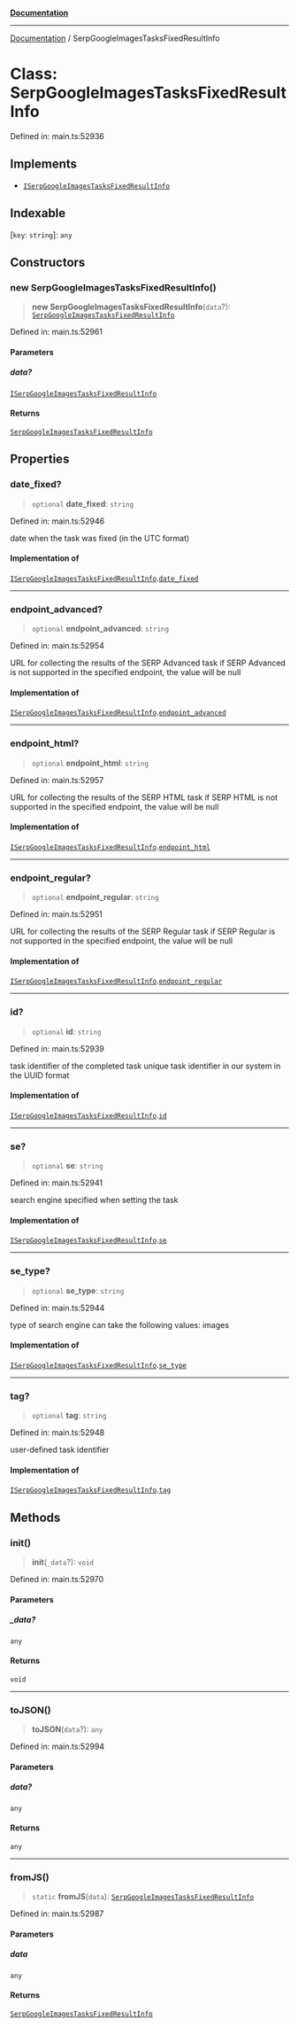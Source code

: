 [**Documentation**](../README.md)

***

[Documentation](../README.md) / SerpGoogleImagesTasksFixedResultInfo

# Class: SerpGoogleImagesTasksFixedResultInfo

Defined in: main.ts:52936

## Implements

- [`ISerpGoogleImagesTasksFixedResultInfo`](../interfaces/ISerpGoogleImagesTasksFixedResultInfo.md)

## Indexable

\[`key`: `string`\]: `any`

## Constructors

### new SerpGoogleImagesTasksFixedResultInfo()

> **new SerpGoogleImagesTasksFixedResultInfo**(`data`?): [`SerpGoogleImagesTasksFixedResultInfo`](SerpGoogleImagesTasksFixedResultInfo.md)

Defined in: main.ts:52961

#### Parameters

##### data?

[`ISerpGoogleImagesTasksFixedResultInfo`](../interfaces/ISerpGoogleImagesTasksFixedResultInfo.md)

#### Returns

[`SerpGoogleImagesTasksFixedResultInfo`](SerpGoogleImagesTasksFixedResultInfo.md)

## Properties

### date\_fixed?

> `optional` **date\_fixed**: `string`

Defined in: main.ts:52946

date when the task was fixed (in the UTC format)

#### Implementation of

[`ISerpGoogleImagesTasksFixedResultInfo`](../interfaces/ISerpGoogleImagesTasksFixedResultInfo.md).[`date_fixed`](../interfaces/ISerpGoogleImagesTasksFixedResultInfo.md#date_fixed)

***

### endpoint\_advanced?

> `optional` **endpoint\_advanced**: `string`

Defined in: main.ts:52954

URL for collecting the results of the SERP Advanced task
if SERP Advanced is not supported in the specified endpoint, the value will be null

#### Implementation of

[`ISerpGoogleImagesTasksFixedResultInfo`](../interfaces/ISerpGoogleImagesTasksFixedResultInfo.md).[`endpoint_advanced`](../interfaces/ISerpGoogleImagesTasksFixedResultInfo.md#endpoint_advanced)

***

### endpoint\_html?

> `optional` **endpoint\_html**: `string`

Defined in: main.ts:52957

URL for collecting the results of the SERP HTML task
if SERP HTML is not supported in the specified endpoint, the value will be null

#### Implementation of

[`ISerpGoogleImagesTasksFixedResultInfo`](../interfaces/ISerpGoogleImagesTasksFixedResultInfo.md).[`endpoint_html`](../interfaces/ISerpGoogleImagesTasksFixedResultInfo.md#endpoint_html)

***

### endpoint\_regular?

> `optional` **endpoint\_regular**: `string`

Defined in: main.ts:52951

URL for collecting the results of the SERP Regular task
if SERP Regular is not supported in the specified endpoint, the value will be null

#### Implementation of

[`ISerpGoogleImagesTasksFixedResultInfo`](../interfaces/ISerpGoogleImagesTasksFixedResultInfo.md).[`endpoint_regular`](../interfaces/ISerpGoogleImagesTasksFixedResultInfo.md#endpoint_regular)

***

### id?

> `optional` **id**: `string`

Defined in: main.ts:52939

task identifier of the completed task
unique task identifier in our system in the UUID format

#### Implementation of

[`ISerpGoogleImagesTasksFixedResultInfo`](../interfaces/ISerpGoogleImagesTasksFixedResultInfo.md).[`id`](../interfaces/ISerpGoogleImagesTasksFixedResultInfo.md#id)

***

### se?

> `optional` **se**: `string`

Defined in: main.ts:52941

search engine specified when setting the task

#### Implementation of

[`ISerpGoogleImagesTasksFixedResultInfo`](../interfaces/ISerpGoogleImagesTasksFixedResultInfo.md).[`se`](../interfaces/ISerpGoogleImagesTasksFixedResultInfo.md#se)

***

### se\_type?

> `optional` **se\_type**: `string`

Defined in: main.ts:52944

type of search engine
can take the following values: images

#### Implementation of

[`ISerpGoogleImagesTasksFixedResultInfo`](../interfaces/ISerpGoogleImagesTasksFixedResultInfo.md).[`se_type`](../interfaces/ISerpGoogleImagesTasksFixedResultInfo.md#se_type)

***

### tag?

> `optional` **tag**: `string`

Defined in: main.ts:52948

user-defined task identifier

#### Implementation of

[`ISerpGoogleImagesTasksFixedResultInfo`](../interfaces/ISerpGoogleImagesTasksFixedResultInfo.md).[`tag`](../interfaces/ISerpGoogleImagesTasksFixedResultInfo.md#tag)

## Methods

### init()

> **init**(`_data`?): `void`

Defined in: main.ts:52970

#### Parameters

##### \_data?

`any`

#### Returns

`void`

***

### toJSON()

> **toJSON**(`data`?): `any`

Defined in: main.ts:52994

#### Parameters

##### data?

`any`

#### Returns

`any`

***

### fromJS()

> `static` **fromJS**(`data`): [`SerpGoogleImagesTasksFixedResultInfo`](SerpGoogleImagesTasksFixedResultInfo.md)

Defined in: main.ts:52987

#### Parameters

##### data

`any`

#### Returns

[`SerpGoogleImagesTasksFixedResultInfo`](SerpGoogleImagesTasksFixedResultInfo.md)

